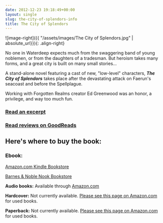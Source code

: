 ```yaml
---
date: 2012-12-23 19:18:49+00:00
layout: single
slug: the-city-of-splendors-info
title: The City of Splendors
---
```


![image-right]({{ "/assets/images/The City of Splendors.jpg" | absolute_url}}){: .align-right} 

No one in Waterdeep expects much from the swaggering band of young noblemen, or from the daughters of a tradesman. But heroism takes many forms, and a great city is built on many small stories...

A stand-alone novel featuring a cast of new, "low-level" characters, _**The City of Splendors**_ takes place after the devastating attack on Faerun's seacoast and before the Spellplague.

Working with Forgotten Realms creator Ed Greenwood was an honor, a privilege, and way too much fun.


### **[Read an excerpt](http://books.google.com/books?id=4P6Nn2l_JJsC&printsec=frontcover&source=gbs_ge_summary_r&cad=0#v=onepage&q&f=false)**

### **[Read reviews on GoodReads](http://www.goodreads.com/book/show/716388.The_City_of_Splendors)**

## **Here's where to buy the book:**

### **Ebook:**

[Amazon.com Kindle Bookstore](http://www.amazon.com/The-City-Splendors-Waterdeep-ebook/dp/B005899TDW/ref=tmm_kin_title_0)

[Barnes & Noble Nook Bookstore](http://www.barnesandnoble.com/w/forgotten-realms-elaine-cunningham/1103164357)

**Audio books:** Available through [Amazon.com](http://www.amazon.com/The-City-Splendors-Forgotten-Realms/dp/B00B7FHJ6A/ref=sr_1_15?s=digital-text&ie=UTF8&qid=1360071398&sr=1-15&keywords=elaine+cunningham)

**Hardcover:** Not currently available. [Please see this page on Amazon.com](http://www.amazon.com/The-City-Splendors-Cities/dp/0786937661) for used books.

**Paperback:** Not currently available. [Please see this page on Amazon.com](http://www.amazon.com/The-City-Splendors-Forgotten-Realms/dp/0786940042/ref=tmm_mmp_title_0) for used books.
